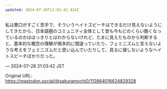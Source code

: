 ```yaml
---
updated: 2024-07-28T12:03:42.424Z
---
```


<p>私は悪口がすごく苦手で、そういうヘイトスピーチはできるだけ見えないようにしてきたから、日本語圏のコミュニティ全体として昔も今もどのくらい酷くなっているのかははっきりとはわからないけれど、たまに見えたものから判断すると、基本的な概念の理解が根本的に間違っていたり、フェミニズムと言えないような考えをフェミニズムだと思い込んでいたりして、見るに値しないようなヘイトスピーチばかりだった。</p>

&mdash; 2024-07-28 21:03:42 JST

Original URL: https://mastodon.social/@sakuramochi0/112864016624829328
